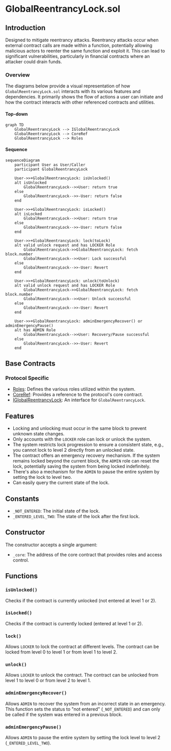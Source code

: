 # GlobalReentrancyLock.sol

## Introduction
Designed to mitigate reentrancy attacks. Reentrancy attacks occur when external contract calls are made within a function, potentially allowing malicious actors to reenter the same function and exploit it. This can lead to significant vulnerabilities, particularly in financial contracts where an attacker could drain funds.

### Overview
The diagrams below provide a visual representation of how `GlobalReentrancyLock.sol` interacts with its various features and dependencies. It primarily shows the flow of actions a user can initiate and how the contract interacts with other referenced contracts and utilities.

#### Top-down
```mermaid
graph TD
    GlobalReentrancyLock --> IGlobalReentrancyLock
    GlobalReentrancyLock --> CoreRef
    GlobalReentrancyLock --> Roles
```

#### Sequence
```mermaid
sequenceDiagram
    participant User as User/Caller
    participant GlobalReentrancyLock

    User->>+GlobalReentrancyLock: isUnlocked()
    alt isUnlocked
        GlobalReentrancyLock-->>User: return true
    else
        GlobalReentrancyLock-->>-User: return false
    end
    
    User->>+GlobalReentrancyLock: isLocked()
    alt isLocked
        GlobalReentrancyLock-->>User: return true
    else
        GlobalReentrancyLock-->>-User: return false
    end
    
    User->>+GlobalReentrancyLock: lock(toLock)
    alt valid unlock request and has LOCKER Role
        GlobalReentrancyLock->>GlobalReentrancyLock: fetch block.number
        GlobalReentrancyLock-->>User: Lock successful
    else
        GlobalReentrancyLock-->>-User: Revert
    end
    
    User->>+GlobalReentrancyLock: unlock(toUnlock)
    alt valid unlock request and has LOCKER Role
        GlobalReentrancyLock->>GlobalReentrancyLock: fetch block.number
        GlobalReentrancyLock-->>User: Unlock successful
    else
        GlobalReentrancyLock-->>-User: Revert
    end
    
    User->>+GlobalReentrancyLock: adminEmergencyRecover() or adminEmergencyPause()
    alt has ADMIN Role
        GlobalReentrancyLock-->>User: Recovery/Pause successful
    else
        GlobalReentrancyLock-->>-User: Revert
    end
```

## Base Contracts
### Protocol Specific
- [Roles](https://github.com/ZTX-Foundation/tuxedo/blob/develop/src/core/Roles.sol): Defines the various roles utilized within the system.
- [CoreRef](https://github.com/ZTX-Foundation/tuxedo/blob/develop/src/refs/CoreRef.sol): Provides a reference to the protocol's core contract.
- [IGlobalReentrancyLock](https://github.com/ZTX-Foundation/tuxedo/blob/develop/src/core/IGlobalReentrancyLock.sol): An interface for `GlobalReentrancyLock`.

## Features
- Locking and unlocking must occur in the same block to prevent unknown state changes.
- Only accounts with the `LOCKER` role can lock or unlock the system.
- The system restricts lock progression to ensure a consistent state, e.g., you cannot lock to level 2 directly from an unlocked state.
- The contract offers an emergency recovery mechanism. If the system remains locked beyond the current block, the `ADMIN` role can reset the lock, potentially saving the system from being locked indefinitely.
- There's also a mechanism for the `ADMIN` to pause the entire system by setting the lock to level two.
- Can easily query the current state of the lock.

## Constants
- `_NOT_ENTERED`: The initial state of the lock.
- `_ENTERED_LEVEL_TWO`: The state of the lock after the first lock.

## Constructor
The constructor accepts a single argument:

- `_core`: The address of the core contract that provides roles and access control.

## Functions
### `isUnlocked()`
Checks if the contract is currently unlocked (not entered at level 1 or 2).

### `isLocked()`
Checks if the contract is currently locked (entered at level 1 or 2).

### `lock()`
Allows `LOCKER` to lock the contract at different levels. The contract can be locked from level 0 to level 1 or from level 1 to level 2.

### `unlock()`
Allows `LOCKER` to unlock the contract. The contract can be unlocked from level 1 to level 0 or from level 2 to level 1.

### `adminEmergencyRecover()`
Allows `ADMIN` to recover the system from an incorrect state in an emergency. This function sets the status to "not entered" (`_NOT_ENTERED`) and can only be called if the system was entered in a previous block.

### `adminEmergencyPause()`
Allows `ADMIN` to pause the entire system by setting the lock level to level 2 (`_ENTERED_LEVEL_TWO`).
